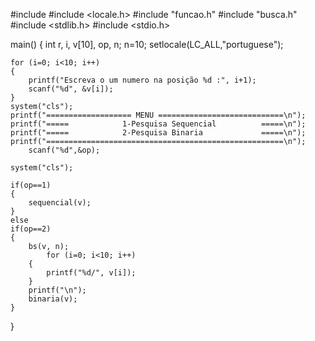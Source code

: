 #include <iostream>
#include <locale.h>
#include "funcao.h"
#include "busca.h"
#include <stdlib.h>
#include <stdio.h>

main()
{
	int r, i, v[10], op, n;
	n=10;
	setlocale(LC_ALL,"portuguese");
	
	for (i=0; i<10; i++)
	{
		printf("Escreva o um numero na posição %d :", i+1);
		scanf("%d", &v[i]);
	}
	system("cls");
	printf("=================== MENU ============================\n");
	printf("=====            1-Pesquisa Sequencial          =====\n");
	printf("=====            2-Pesquisa Binaria             =====\n");
	printf("=====================================================\n");
		scanf("%d",&op);
	
	system("cls");
	
	if(op==1)
	{
		sequencial(v);
	}
	else 
	if(op==2)
	{
		bs(v, n);
			for (i=0; i<10; i++)
		{
			printf("%d/", v[i]);
		}
		printf("\n");
		binaria(v);	
	}
	
}
